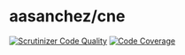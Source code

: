 # aasanchez/cne

[![Scrutinizer Code Quality](https://scrutinizer-ci.com/g/aasanchez/cne/badges/quality-score.png?b=master)](https://scrutinizer-ci.com/g/aasanchez/cne/?branch=master)
[![Code Coverage](https://scrutinizer-ci.com/g/aasanchez/cne/badges/coverage.png?b=master)](https://scrutinizer-ci.com/g/aasanchez/cne/?branch=master)
